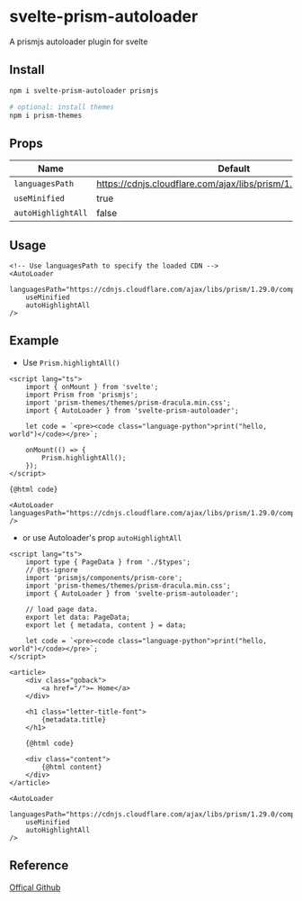 # svelte-prism-autoloader

A prismjs autoloader plugin for svelte

## Install

```bash
npm i svelte-prism-autoloader prismjs

# optional: install themes
npm i prism-themes
```

## Props

| Name               | Default                                                         |
| ------------------ | --------------------------------------------------------------- |
| `languagesPath`    | https://cdnjs.cloudflare.com/ajax/libs/prism/1.29.0/components/ |
| `useMinified`      | true                                                            |
| `autoHighlightAll` | false                                                           |

## Usage

```svelte
<!-- Use languagesPath to specify the loaded CDN -->
<AutoLoader
	languagesPath="https://cdnjs.cloudflare.com/ajax/libs/prism/1.29.0/components/"
	useMinified
	autoHighlightAll
/>
```

## Example

- Use `Prism.highlightAll()`

```svelte
<script lang="ts">
	import { onMount } from 'svelte';
	import Prism from 'prismjs';
	import 'prism-themes/themes/prism-dracula.min.css';
	import { AutoLoader } from 'svelte-prism-autoloader';

	let code = `<pre><code class="language-python">print("hello, world")</code></pre>`;

	onMount(() => {
		Prism.highlightAll();
	});
</script>

{@html code}

<AutoLoader languagesPath="https://cdnjs.cloudflare.com/ajax/libs/prism/1.29.0/components/" />
```

- or use Autoloader's prop `autoHighlightAll`

```svelte
<script lang="ts">
	import type { PageData } from './$types';
	// @ts-ignore
	import 'prismjs/components/prism-core';
	import 'prism-themes/themes/prism-dracula.min.css';
	import { AutoLoader } from 'svelte-prism-autoloader';

	// load page data.
	export let data: PageData;
	export let { metadata, content } = data;

	let code = `<pre><code class="language-python">print("hello, world")</code></pre>`;
</script>

<article>
	<div class="goback">
		<a href="/">← Home</a>
	</div>

	<h1 class="letter-title-font">
		{metadata.title}
	</h1>

	{@html code}

	<div class="content">
		{@html content}
	</div>
</article>

<AutoLoader
	languagesPath="https://cdnjs.cloudflare.com/ajax/libs/prism/1.29.0/components/"
	useMinified
	autoHighlightAll
/>
```

## Reference

[Offical Github](https://github.com/PrismJS/prism/blob/master/plugins/autoloader/prism-autoloader.js)
